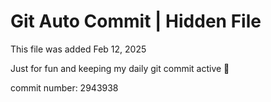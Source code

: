 # Git Auto Commit | Hidden File

This file was added Feb 12, 2025

Just for fun and keeping my daily git commit active 🤪

commit number: 2943938
